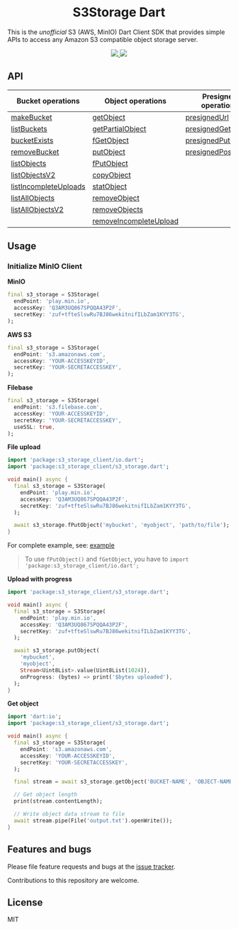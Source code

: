 <p align="center">
  <h1 align="center">S3Storage Dart</h1>
</p>

This is the _unofficial_ S3 (AWS, MinIO) Dart Client SDK that provides simple APIs to access any Amazon S3 compatible object storage server.

<p align="center">
  <a href="https://github.com/MindMayhem/s3_storage/actions/workflows/dart.yml">
    <img src="https://github.com/MindMayhem/s3_storage/workflows/Dart/badge.svg">
  </a>
  <a href="https://pub.dev/packages/s3_storage">
    <img src="https://img.shields.io/pub/v/s3_storage">
  </a>
</p>


## API

| Bucket operations       | Object operations        | Presigned operations  | Bucket Policy & Notification operations |
| ----------------------- | ------------------------ | --------------------- | --------------------------------------- |
| [makeBucket]            | [getObject]              | [presignedUrl]        | [getBucketNotification]                 |
| [listBuckets]           | [getPartialObject]       | [presignedGetObject]  | [setBucketNotification]                 |
| [bucketExists]          | [fGetObject]             | [presignedPutObject]  | [removeAllBucketNotification]           |
| [removeBucket]          | [putObject]              | [presignedPostPolicy] | [listenBucketNotification]              |
| [listObjects]           | [fPutObject]             |                       | [getBucketPolicy]                       |
| [listObjectsV2]         | [copyObject]             |                       | [setBucketPolicy]                       |
| [listIncompleteUploads] | [statObject]             |                       |                                         |
| [listAllObjects]        | [removeObject]           |                       |                                         |
| [listAllObjectsV2]      | [removeObjects]          |                       |                                         |
|                         | [removeIncompleteUpload] |                       |                                         |


## Usage

### Initialize MinIO Client

**MinIO**

```dart
final s3_storage = S3Storage(
  endPoint: 'play.min.io',
  accessKey: 'Q3AM3UQ867SPQQA43P2F',
  secretKey: 'zuf+tfteSlswRu7BJ86wekitnifILbZam1KYY3TG',
);
```

**AWS S3**

```dart
final s3_storage = S3Storage(
  endPoint: 's3.amazonaws.com',
  accessKey: 'YOUR-ACCESSKEYID',
  secretKey: 'YOUR-SECRETACCESSKEY',
);
```

**Filebase**

```dart
final s3_storage = S3Storage(
  endPoint: 's3.filebase.com',
  accessKey: 'YOUR-ACCESSKEYID',
  secretKey: 'YOUR-SECRETACCESSKEY',
  useSSL: true,
);
```

**File upload**
```dart
import 'package:s3_storage_client/io.dart';
import 'package:s3_storage_client/s3_storage.dart';

void main() async {
  final s3_storage = S3Storage(
    endPoint: 'play.min.io',
    accessKey: 'Q3AM3UQ867SPQQA43P2F',
    secretKey: 'zuf+tfteSlswRu7BJ86wekitnifILbZam1KYY3TG',
  );

  await s3_storage.fPutObject('mybucket', 'myobject', 'path/to/file');
}
```

For complete example, see: [example]

> To use `fPutObject()` and `fGetObject`, you have to `import 'package:s3_storage_client/io.dart';`

**Upload with progress**
```dart
import 'package:s3_storage_client/s3_storage.dart';

void main() async {
  final s3_storage = S3Storage(
    endPoint: 'play.min.io',
    accessKey: 'Q3AM3UQ867SPQQA43P2F',
    secretKey: 'zuf+tfteSlswRu7BJ86wekitnifILbZam1KYY3TG',
  );

  await s3_storage.putObject(
    'mybucket',
    'myobject',
    Stream<Uint8List>.value(Uint8List(1024)),
    onProgress: (bytes) => print('$bytes uploaded'),
  );
}
```

**Get object**

```dart
import 'dart:io';
import 'package:s3_storage_client/s3_storage.dart';

void main() async {
  final s3_storage = S3Storage(
    endPoint: 's3.amazonaws.com',
    accessKey: 'YOUR-ACCESSKEYID',
    secretKey: 'YOUR-SECRETACCESSKEY',
  );

  final stream = await s3_storage.getObject('BUCKET-NAME', 'OBJECT-NAME');

  // Get object length
  print(stream.contentLength);

  // Write object data stream to file
  await stream.pipe(File('output.txt').openWrite());
}
```

## Features and bugs

Please file feature requests and bugs at the [issue tracker][tracker].

Contributions to this repository are welcome.

## License

MIT

[tracker]: https://github.com/MindMayhem/s3_storage/issues
[example]: https://pub.dev/packages/s3_storage#-example-tab-
[link text itself]: http://www.reddit.com

[makeBucket]: https://pub.dev/documentation/s3_storage/latest/s3_storage/S3Storage/makeBucket.html
[listBuckets]: https://pub.dev/documentation/s3_storage/latest/s3_storage/S3Storage/listBuckets.html
[bucketExists]: https://pub.dev/documentation/s3_storage/latest/s3_storage/S3Storage/bucketExists.html
[removeBucket]: https://pub.dev/documentation/s3_storage/latest/s3_storage/S3Storage/removeBucket.html
[listObjects]: https://pub.dev/documentation/s3_storage/latest/s3_storage/S3Storage/listObjects.html
[listObjectsV2]: https://pub.dev/documentation/s3_storage/latest/s3_storage/S3Storage/listObjectsV2.html
[listIncompleteUploads]: https://pub.dev/documentation/s3_storage/latest/s3_storage/S3Storage/listIncompleteUploads.html
[listAllObjects]: https://pub.dev/documentation/s3_storage/latest/s3_storage/S3Storage/listAllObjects.html
[listAllObjectsV2]: https://pub.dev/documentation/s3_storage/latest/s3_storage/S3Storage/listAllObjectsV2.html

[getObject]: https://pub.dev/documentation/s3_storage/latest/s3_storage/S3Storage/getObject.html
[getPartialObject]: https://pub.dev/documentation/s3_storage/latest/s3_storage/S3Storage/getPartialObject.html
[putObject]: https://pub.dev/documentation/s3_storage/latest/s3_storage/S3Storage/putObject.html
[copyObject]: https://pub.dev/documentation/s3_storage/latest/s3_storage/S3Storage/copyObject.html
[statObject]: https://pub.dev/documentation/s3_storage/latest/s3_storage/S3Storage/statObject.html
[removeObject]: https://pub.dev/documentation/s3_storage/latest/s3_storage/S3Storage/removeObject.html
[removeObjects]: https://pub.dev/documentation/s3_storage/latest/s3_storage/S3Storage/removeObjects.html
[removeIncompleteUpload]: https://pub.dev/documentation/s3_storage/latest/s3_storage/S3Storage/removeIncompleteUpload.html

[fGetObject]: https://pub.dev/documentation/s3_storage/latest/io/StorageX/fGetObject.html
[fPutObject]: https://pub.dev/documentation/s3_storage/latest/io/StorageX/fPutObject.html

[presignedUrl]: https://pub.dev/documentation/s3_storage/latest/s3_storage/S3Storage/presignedUrl.html
[presignedGetObject]: https://pub.dev/documentation/s3_storage/latest/s3_storage/S3Storage/presignedGetObject.html
[presignedPutObject]: https://pub.dev/documentation/s3_storage/latest/s3_storage/S3Storage/presignedPutObject.html
[presignedPostPolicy]: https://pub.dev/documentation/s3_storage/latest/s3_storage/S3Storage/presignedPostPolicy.html

[getBucketNotification]: https://pub.dev/documentation/s3_storage/latest/s3_storage/S3Storage/getBucketNotification.html
[setBucketNotification]: https://pub.dev/documentation/s3_storage/latest/s3_storage/S3Storage/setBucketNotification.html
[removeAllBucketNotification]: https://pub.dev/documentation/s3_storage/latest/s3_storage/S3Storage/removeAllBucketNotification.html
[listenBucketNotification]: https://pub.dev/documentation/s3_storage/latest/s3_storage/S3Storage/listenBucketNotification.html

[getBucketPolicy]: https://pub.dev/documentation/s3_storage/latest/s3_storage/S3Storage/getBucketPolicy.html
[setBucketPolicy]: https://pub.dev/documentation/s3_storage/latest/s3_storage/S3Storage/setBucketPolicy.html
